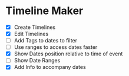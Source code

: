 # Timeline Maker

- [x] Create Timelines
- [x] Edit Timelines
- [ ] Add Tags to dates to filter
- [ ] Use ranges to access dates faster
- [x] Show Dates position relative to time of event
- [ ] Show Date Ranges
- [x] Add Info to accompany dates
